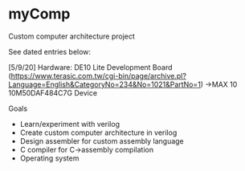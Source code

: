 # myComp
Custom computer architecture project

See dated entries below:

[5/9/20]
Hardware: DE10 Lite Development Board (https://www.terasic.com.tw/cgi-bin/page/archive.pl?Language=English&CategoryNo=234&No=1021&PartNo=1)
 ->MAX 10 10M50DAF484C7G Device

Goals
 * Learn/experiment with verilog
 * Create custom computer architecture in verilog
 * Design assembler for custom assembly language
 * C compiler for C->assembly compilation
 * Operating system 
 
